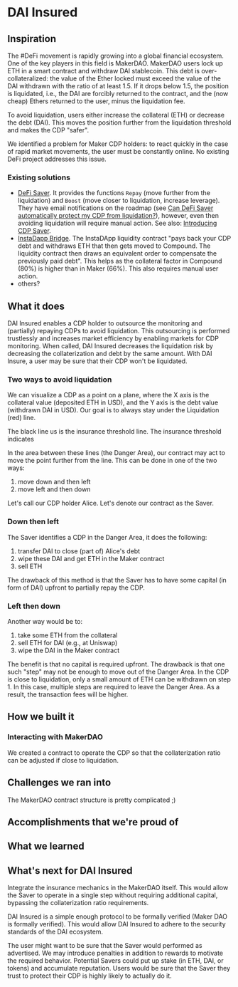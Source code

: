 # DAI Insured

## Inspiration

The #DeFi movement is rapidly growing into a global financial ecosystem.
One of the key players in this field is MakerDAO.
MakerDAO users lock up ETH in a smart contract and withdraw DAI stablecoin.
This debt is over-collateralized: the value of the Ether locked must exceed the value of the DAI withdrawn with the ratio of at least 1.5.
If it drops below 1.5, the position is liquidated, i.e., the DAI are forcibly returned to the contract, and the (now cheap) Ethers returned to the user, minus the liquidation fee.

To avoid liquidation, users either increase the collateral (ETH) or decrease the debt (DAI).
This moves the position further from the liquidation threshold and makes the CDP "safer".

We identified a problem for Maker CDP holders: to react quickly in the case of rapid market movements, the user must be constantly online.
No existing DeFi project addresses this issue.

### Existing solutions

* [DeFi Saver](https://defisaver.com). It provides the functions ```Repay``` (move further from the liquidation) and ```Boost``` (move closer to liquidation, increase leverage). They have email notifications on the roadmap (see [Can DeFi Saver automatically protect my CDP from liquidation?](https://defisaver.com/faq)), however, even then avoiding liquidation will require manual action. See also: [Introducing CDP Saver](https://blog.decenter.com/2019/04/29/introducing-cdp-saver-cdp-management-and-protection/).
* [InstaDapp Bridge](https://instadapp.io). The InstaDApp liquidity contract "pays back your CDP debt and withdraws ETH that then gets moved to Compound. The liquidity contract then draws an equivalent order to compensate the previously paid debt". This helps as the collateral factor in Compound (80%) is higher than in Maker (66%). This also requires manual user action.
* others?


## What it does

DAI Insured enables a CDP holder to outsource the monitoring and (partially) repaying CDPs to avoid liquidation.
This outsourcing is performed trustlessly and increases market efficiency by enabling markets for CDP monitoring.
When called, DAI Insured decreases the liquidation risk by decreasing the collaterization and debt by the same amount.
With DAI Insure, a user may be sure that their CDP won't be liquidated.

### Two ways to avoid liquidation

We can visualize a CDP as a point on a plane, where the X axis is the collateral value (deposited ETH in USD), and the Y axis is the debt value (withdrawn DAI in USD).
Our goal is to always stay under the Liquidation (red) line.

The black line us is the insurance threshold line.
The insurance threshold indicates 


In the area between these lines (the Danger Area), our contract may act to move the point further from the line.
This can be done in one of the two ways:

1. move down and then left 
2. move left and then down

Let's call our CDP holder Alice.
Let's denote our contract as the Saver.

### Down then left

The Saver identifies a CDP in the Danger Area, it does the following:

1. transfer DAI to close (part of) Alice's debt
1. wipe these DAI and get ETH in the Maker contract
1. sell ETH

The drawback of this method is that the Saver has to have some capital (in form of DAI) upfront to partially repay the CDP.

### Left then down

Another way would be to:
1. take some ETH from the collateral
1. sell ETH for DAI (e.g., at Uniswap)
1. wipe the DAI in the Maker contract

The benefit is that no capital is required upfront.
The drawback is that one such "step" may not be enough to move out of the Danger Area.
In the CDP is close to liquidation, only a small amount of ETH can be withdrawn on step 1.
In this case, multiple steps are required to leave the Danger Area.
As a result, the transaction fees will be higher.


## How we built it

### Interacting with MakerDAO

We created a contract to operate the CDP so that the collaterization ratio can be adjusted if close to liquidation.

## Challenges we ran into

The MakerDAO contract structure is pretty complicated ;)

## Accomplishments that we're proud of

## What we learned

## What's next for DAI Insured

Integrate the insurance mechanics in the MakerDAO itself.
This would allow the Saver to operate in a single step without requiring additional capital, bypassing the collaterization ratio requirements.

DAI Insured is a simple enough protocol to be formally verified (Maker DAO is formally verified).
This would allow DAI Insured to adhere to the security standards of the DAI ecosystem.

The user might want to be sure that the Saver would performed as advertised.
We may introduce penalties in addition to rewards to motivate the required behavior.
Potential Savers could put up stake (in ETH, DAI, or tokens) and accumulate reputation.
Users would be sure that the Saver they trust to protect their CDP is highly likely to actually do it.
